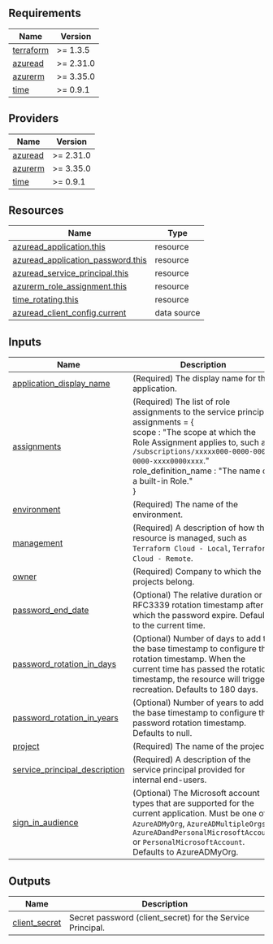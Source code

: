 <!-- BEGIN_TF_DOCS -->

## Requirements

| Name | Version |
|------|---------|
| <a name="requirement_terraform"></a> [terraform](#requirement\_terraform) | >= 1.3.5 |
| <a name="requirement_azuread"></a> [azuread](#requirement\_azuread) | >= 2.31.0 |
| <a name="requirement_azurerm"></a> [azurerm](#requirement\_azurerm) | >= 3.35.0 |
| <a name="requirement_time"></a> [time](#requirement\_time) | >= 0.9.1 |

## Providers

| Name | Version |
|------|---------|
| <a name="provider_azuread"></a> [azuread](#provider\_azuread) | >= 2.31.0 |
| <a name="provider_azurerm"></a> [azurerm](#provider\_azurerm) | >= 3.35.0 |
| <a name="provider_time"></a> [time](#provider\_time) | >= 0.9.1 |

## Resources

| Name | Type |
|------|------|
| [azuread_application.this](https://registry.terraform.io/providers/hashicorp/azuread/latest/docs/resources/application) | resource |
| [azuread_application_password.this](https://registry.terraform.io/providers/hashicorp/azuread/latest/docs/resources/application_password) | resource |
| [azuread_service_principal.this](https://registry.terraform.io/providers/hashicorp/azuread/latest/docs/resources/service_principal) | resource |
| [azurerm_role_assignment.this](https://registry.terraform.io/providers/hashicorp/azurerm/latest/docs/resources/role_assignment) | resource |
| [time_rotating.this](https://registry.terraform.io/providers/hashicorp/time/latest/docs/resources/rotating) | resource |
| [azuread_client_config.current](https://registry.terraform.io/providers/hashicorp/azuread/latest/docs/data-sources/client_config) | data source |

## Inputs

| Name | Description | Type | Default | Required |
|------|-------------|------|---------|:--------:|
| <a name="input_application_display_name"></a> [application\_display\_name](#input\_application\_display\_name) | (Required) The display name for the application. | `string` | n/a | yes |
| <a name="input_assignments"></a> [assignments](#input\_assignments) | (Required) The list of role assignments to the service principal.<br>assignments = {<br>  scope : "The scope at which the Role Assignment applies to, such as `/subscriptions/xxxxx000-0000-0000-0000-xxxx0000xxxx`."<br>  role\_definition\_name : "The name of a built-in Role."<br>} | <pre>list(object({<br>    scope                = string<br>    role_definition_name = string<br>  }))</pre> | n/a | yes |
| <a name="input_environment"></a> [environment](#input\_environment) | (Required) The name of the environment. | `string` | n/a | yes |
| <a name="input_management"></a> [management](#input\_management) | (Required) A description of how this resource is managed, such as `Terraform Cloud - Local`, `Terraform Cloud - Remote`. | `string` | n/a | yes |
| <a name="input_owner"></a> [owner](#input\_owner) | (Required) Company to which the projects belong. | `string` | n/a | yes |
| <a name="input_password_end_date"></a> [password\_end\_date](#input\_password\_end\_date) | (Optional) The relative duration or RFC3339 rotation timestamp after which the password expire. Defaults to the current time. | `string` | `null` | no |
| <a name="input_password_rotation_in_days"></a> [password\_rotation\_in\_days](#input\_password\_rotation\_in\_days) | (Optional) Number of days to add to the base timestamp to configure the rotation timestamp. When the current time has passed the rotation timestamp, the resource will trigger recreation. Defaults to 180 days. | `number` | `180` | no |
| <a name="input_password_rotation_in_years"></a> [password\_rotation\_in\_years](#input\_password\_rotation\_in\_years) | (Optional) Number of years to add to the base timestamp to configure the password rotation timestamp. Defaults to null. | `number` | `null` | no |
| <a name="input_project"></a> [project](#input\_project) | (Required) The name of the project. | `string` | n/a | yes |
| <a name="input_service_principal_description"></a> [service\_principal\_description](#input\_service\_principal\_description) | (Required) A description of the service principal provided for internal end-users. | `string` | n/a | yes |
| <a name="input_sign_in_audience"></a> [sign\_in\_audience](#input\_sign\_in\_audience) | (Optional) The Microsoft account types that are supported for the current application. Must be one of `AzureADMyOrg`, `AzureADMultipleOrgs`, `AzureADandPersonalMicrosoftAccount` or `PersonalMicrosoftAccount`. Defaults to AzureADMyOrg. | `string` | `"AzureADMyOrg"` | no |

## Outputs

| Name | Description |
|------|-------------|
| <a name="output_client_secret"></a> [client\_secret](#output\_client\_secret) | Secret password (client\_secret) for the Service Principal. |

<!-- END_TF_DOCS -->
